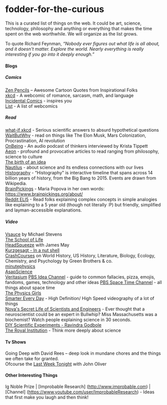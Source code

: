# fodder-for-the-curious
This is a curated list of things on the web. It could be art, science, technology, philosophy and anything or everything that makes the time spent on the web worthwhile.
We will organize as the list grows.

To quote Richard Feynman, *“Nobody ever figures out what life is all about, and it doesn't matter. Explore the world. Nearly everything is really interesting if you go into it deeply enough.”*  

#### Blogs  

##### Comics  
[Zen Pencils](zenpencils.com) – Awesome Cartoon Quotes from Inspirational Folks  
[xkcd](http://xkcd.com/) - A webcomic of romance, sarcasm, math, and language   
[Incidental Comics](http://www.incidentalcomics.com/) - inspires you  
[List](http://io9.com/13-webcomics-that-will-make-you-smarter-1561374936) - A list of webcomics  

##### Read  
[what-if xkcd](https://what-if.xkcd.com/) - Serious scientific answers to absurd hypothetical questions  
[WaitButWhy](waitbutwhy.com) - read on things like The Elon Musk, Mars Colonization, Procrastination, AI revolution  
[OnBeing](onbeing.org) -  An audio podcast of thinkers interviewed by Krista Tippett     
[Aeon](http://aeon.co/magazine/) - profound and provocative articles to read ranging from philosophy, science to culture   
[The birth of an idea](http://birthofidea.ist.utl.pt/#home)   
[Nautilus](http://nautil.us/) - about science and its endless connections with our lives  
[Histography](http://histography.io/) - “Histography" is interactive timeline that spans across 14 billion years of history, from the Big Bang to 2015. Events are drawn from Wikipedia.  
[BrainPickings](https://www.brainpickings.org/) - Maria Popova in her own words: https://www.brainpickings.org/about/  
[Reddit ELI5](https://www.reddit.com/r/explainlikeimfive/) - Read folks explaining complex concepts in simple analogies like explaining to a 5 year old (though not literally :P) but friendly, simplified and layman-accessible explanations.


##### Video   
[Vsauce](https://www.youtube.com/user/Vsauce) by Michael Stevens  
[The School of Life](https://www.youtube.com/user/schooloflifechannel)    
[HeadSqueeze](https://www.youtube.com/user/HeadsqueezeTV) with James May   
[Kurzgesagt - In a nut shell](https://www.youtube.com/user/Kurzgesagt)    
[CrashCourses](https://www.youtube.com/user/crashcourse) on World History, US History, Literature, Biology,  Ecology, Chemistry, and Psychology by Green Brothers & co.    
[minutephysics](https://www.youtube.com/user/minutephysics)  
[AsapScience](https://www.youtube.com/user/AsapSCIENCE)   
[Veritasium](https://www.youtube.com/user/1veritasium) 
[PBS Idea Channel](https://www.youtube.com/user/pbsideachannel) - guide to common fallacies, pizza, emojis, fandoms, games, technology and other ideas 
[PBS Space Time Channel](https://www.youtube.com/channel/UC7_gcs09iThXybpVgjHZ_7g) - all things about space time  
[The Physics Girls](https://www.youtube.com/channel/UC7DdEm33SyaTDtWYGO2CwdA)  
[Smarter Every Day](https://www.youtube.com/user/destinws2) - High Definition/ High Speed videography of a lot of things  
[Nova's Secret Life of Scientists and Engineers](https://www.youtube.com/channel/UCABZAtnnnMbYHFr00-G54hA) - Ever thought that a neuroscientist could be an expert in Bullwhip? Miss Massachusetts was a biochemist? Watch people explaining science in 30 seconds.  
[DIY Scientific Experiments - Ravindra Godbole](https://www.youtube.com/channel/UCYzARpAOEgvP6cIxyEysWIA)  
[The Royal Institution](https://www.youtube.com/channel/UCYeF244yNGuFefuFKqxIAXw) - Think more deeply about science  


#### Tv Shows  
Going Deep with David Rees – deep look in mundane chores and the things we often take for granted.   
Ofcourse the [Last Week Tonight](https://www.youtube.com/user/LastWeekTonight) with John Oliver   

#### Other Interesting Things  
Ig Noble Prize | [Improbable Research] (http://www.improbable.com) | [Channel] (https://www.youtube.com/user/ImprobableResearch) - Ideas that first make you laugh and then think!
